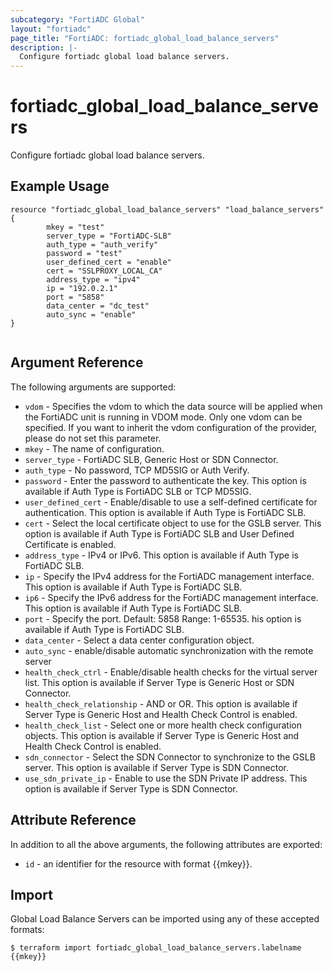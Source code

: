 ```yaml
---
subcategory: "FortiADC Global"
layout: "fortiadc"
page_title: "FortiADC: fortiadc_global_load_balance_servers"
description: |-
  Configure fortiadc global load balance servers.
---
```


# fortiadc_global_load_balance_servers
Configure fortiadc global load balance servers.

## Example Usage
```hcl
resource "fortiadc_global_load_balance_servers" "load_balance_servers" {
        mkey = "test"
        server_type = "FortiADC-SLB"
        auth_type = "auth_verify"
        password = "test"
        user_defined_cert = "enable"
        cert = "SSLPROXY_LOCAL_CA"
        address_type = "ipv4"
        ip = "192.0.2.1"
        port = "5858"
        data_center = "dc_test"
        auto_sync = "enable"
}


```

## Argument Reference

The following arguments are supported:

* `vdom` - Specifies the vdom to which the data source will be applied when the FortiADC unit is running in VDOM mode. Only one vdom can be specified. If you want to inherit the vdom configuration of the provider, please do not set this parameter.
* `mkey` - The name of configuration.
* `server_type` - FortiADC SLB, Generic Host or SDN Connector.
* `auth_type` - No password, TCP MD5SIG or Auth Verify.
* `password` - Enter the password to authenticate the key. This option is available if Auth Type is FortiADC SLB or TCP MD5SIG.
* `user_defined_cert` - Enable/disable to use a self-defined certificate for authentication. This option is available if Auth Type is FortiADC SLB.
* `cert` - Select the local certificate object to use for the GSLB server. This option is available if Auth Type is FortiADC SLB and User Defined Certificate is enabled.
* `address_type` - IPv4 or IPv6. This option is available if Auth Type is FortiADC SLB.
* `ip` - Specify the IPv4 address for the FortiADC management interface. This option is available if Auth Type is FortiADC SLB.
* `ip6` - Specify the IPv6 address for the FortiADC management interface. This option is available if Auth Type is FortiADC SLB.
* `port` - Specify the port. Default: 5858 Range: 1-65535. his option is available if Auth Type is FortiADC SLB.
* `data_center` - Select a data center configuration object.
* `auto_sync` - enable/disable automatic synchronization with the remote server
* `health_check_ctrl` - Enable/disable health checks for the virtual server list. This option is available if Server Type is Generic Host or SDN Connector.
* `health_check_relationship` - AND or OR. This option is available if Server Type is Generic Host and Health Check Control is enabled.
* `health_check_list` - Select one or more health check configuration objects. This option is available if Server Type is Generic Host and Health Check Control is enabled.
* `sdn_connector` - Select the SDN Connector to synchronize to the GSLB server. This option is available if Server Type is SDN Connector.
* `use_sdn_private_ip` - Enable to use the SDN Private IP address. This option is available if Server Type is SDN Connector.


## Attribute Reference

In addition to all the above arguments, the following attributes are exported:
* `id` - an identifier for the resource with format {{mkey}}.

## Import
 Global Load Balance Servers can be imported using any of these accepted formats:
```
$ terraform import fortiadc_global_load_balance_servers.labelname {{mkey}}
```

